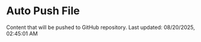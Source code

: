 # Auto Push File

Content that will be pushed to GitHub repository.
Last updated: 08/20/2025, 02:45:01 AM